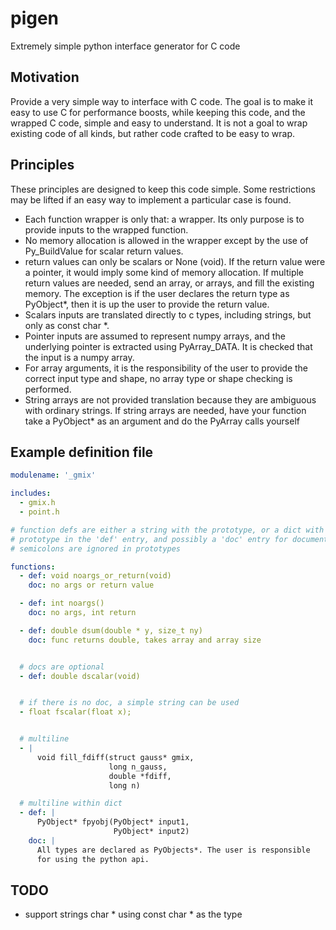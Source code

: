 # pigen
Extremely simple python interface generator for C code

Motivation
----------

Provide a very simple way to interface with C code.  The goal is to make it
easy to use C for performance boosts,  while keeping this code, and the wrapped
C code, simple and easy to understand.  It is not a goal to wrap existing code
of all kinds, but rather code crafted to be easy to wrap.

Principles
----------

These principles are designed to keep this code simple.  Some restrictions may
be lifted if an easy way to implement a particular case is found.

- Each function wrapper is only that: a wrapper.  Its only 
  purpose is to provide inputs to the wrapped function.
- No memory allocation is allowed in the wrapper except by the use
  of Py_BuildValue for scalar return values.
- return values can only be scalars or None (void).  If the
  return value were a pointer, it would imply some kind
  of memory allocation. If multiple return values are needed,
  send an array, or arrays, and fill the existing memory.
  The exception is if the
  user declares the return type as PyObject*, then it is
  up the user to provide the return value.
- Scalars inputs are translated directly to c types, including
  strings, but only as const char *.
- Pointer inputs are assumed to represent numpy arrays, and the
  underlying pointer is extracted using PyArray_DATA.  It is
  checked that the input is a numpy array.
- For array arguments, it is the responsibility of the user to provide the correct
  input type and shape, no array type or shape checking is performed.
- String arrays are not provided translation because they are ambiguous
  with ordinary strings.  If string arrays are needed, have your
  function take a PyObject* as an argument and do the PyArray
  calls yourself

Example definition file
-----------------------

```yaml
modulename: '_gmix'

includes:
  - gmix.h
  - point.h

# function defs are either a string with the prototype, or a dict with the
# prototype in the 'def' entry, and possibly a 'doc' entry for documentation.
# semicolons are ignored in prototypes

functions:
  - def: void noargs_or_return(void)
    doc: no args or return value

  - def: int noargs()
    doc: no args, int return

  - def: double dsum(double * y, size_t ny)
    doc: func returns double, takes array and array size


  # docs are optional
  - def: double dscalar(void)


  # if there is no doc, a simple string can be used
  - float fscalar(float x);


  # multiline
  - |
      void fill_fdiff(struct gauss* gmix,
                      long n_gauss,
                      double *fdiff,
                      long n)

  # multiline within dict
  - def: |
      PyObject* fpyobj(PyObject* input1,
                       PyObject* input2)
    doc: |
      All types are declared as PyObjects*. The user is responsible
      for using the python api.
```
TODO
-------
- support strings char * using const char * as the type
